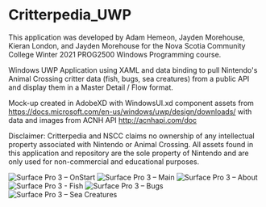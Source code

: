 # Critterpedia_UWP
This application was developed by Adam Hemeon, Jayden Morehouse, Kieran London, and Jayden Morehouse for the Nova Scotia Community College Winter 2021 PROG2500 Windows Programming course.

Windows UWP Application using XAML and data binding to pull Nintendo's Animal Crossing critter data (fish, bugs, sea creatures) from a public API and display them in a Master Detail / Flow format.

Mock-up created in AdobeXD with WindowsUI.xd component assets from https://docs.microsoft.com/en-us/windows/uwp/design/downloads/ with data and images from ACNH API http://acnhapi.com/doc

Disclaimer: Critterpedia and NSCC claims no ownership of any intellectual property associated with Nintendo or Animal Crossing. All assets found in this application and repository are the sole property of Nintendo and are only used for non-commercial and educational purposes.

![Surface Pro 3 – OnStart](https://user-images.githubusercontent.com/54990039/112906080-f21ce580-90c1-11eb-9157-5031880c2b7c.png)
![Surface Pro 3 – Main](https://user-images.githubusercontent.com/54990039/112906085-f3e6a900-90c1-11eb-87b8-3c3a6d532ec7.png)
![Surface Pro 3 – About](https://user-images.githubusercontent.com/54990039/112906094-f77a3000-90c1-11eb-938a-07d038f57e5e.png)
![Surface Pro 3 - Fish](https://user-images.githubusercontent.com/54990039/112906100-fb0db700-90c1-11eb-959c-30684ddcca18.png)
![Surface Pro 3 – Bugs](https://user-images.githubusercontent.com/54990039/112906104-fcd77a80-90c1-11eb-89e6-aedfb6e923bd.png)
![Surface Pro 3 – Sea Creatures](https://user-images.githubusercontent.com/54990039/112906108-fea13e00-90c1-11eb-9cb3-ed23d53dae16.png)
